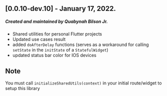 ## [0.0.10-dev.10] - January 17, 2022.
##### Created and maintained by <strong>Quabynah Bilson Jr.</strong>

- Shared utilities for personal Flutter projects
- Updated use cases result
- added `doAfterDelay` functions (serves as a workaround for calling `setState` in the `initState` of
  a `StatefulWidget`)
- updated status bar color for IOS devices

## Note

You must call `initializeSharedUtils(context)` in your initial route/widget to setup this library
